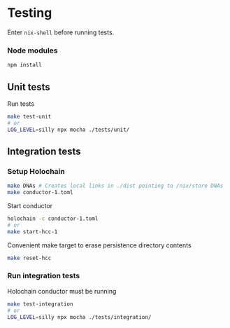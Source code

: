 
# Testing

Enter `nix-shell` before running tests.

### Node modules
```bash
npm install
```

## Unit tests

Run tests
```bash
make test-unit
# or
LOG_LEVEL=silly npx mocha ./tests/unit/
```

## Integration tests

### Setup Holochain

```bash
make DNAs # Creates local links in ./dist pointing to /nix/store DNAs
make conductor-1.toml
```

Start conductor
```bash
holochain -c conductor-1.toml
# or
make start-hcc-1
```

Convenient make target to erase persistence directory contents
```bash
make reset-hcc
```

### Run integration tests

Holochain conductor must be running
```bash
make test-integration
# or
LOG_LEVEL=silly npx mocha ./tests/integration/
```
